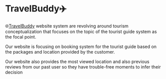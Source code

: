 # TravelBuddy:airplane:

:globe_with_meridians:[TravelBuddy](https://meran0.github.io/TravelBuddy/) website system are revolving around
tourism conceptualization that focuses on the
topic of the tourist guide system as the focal point.

Our website is focusing on booking system
for the tourist guide based on the packages
and location provided by the customer.

Our website also provides the most viewed
location and also previous reviews from our past user so
they have trouble-free moments to infer their decision



